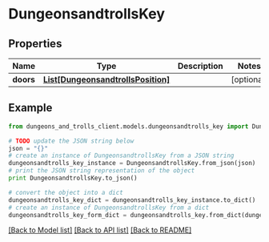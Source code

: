 # DungeonsandtrollsKey


## Properties
Name | Type | Description | Notes
------------ | ------------- | ------------- | -------------
**doors** | [**List[DungeonsandtrollsPosition]**](DungeonsandtrollsPosition.md) |  | [optional] 

## Example

```python
from dungeons_and_trolls_client.models.dungeonsandtrolls_key import DungeonsandtrollsKey

# TODO update the JSON string below
json = "{}"
# create an instance of DungeonsandtrollsKey from a JSON string
dungeonsandtrolls_key_instance = DungeonsandtrollsKey.from_json(json)
# print the JSON string representation of the object
print DungeonsandtrollsKey.to_json()

# convert the object into a dict
dungeonsandtrolls_key_dict = dungeonsandtrolls_key_instance.to_dict()
# create an instance of DungeonsandtrollsKey from a dict
dungeonsandtrolls_key_form_dict = dungeonsandtrolls_key.from_dict(dungeonsandtrolls_key_dict)
```
[[Back to Model list]](../README.md#documentation-for-models) [[Back to API list]](../README.md#documentation-for-api-endpoints) [[Back to README]](../README.md)


